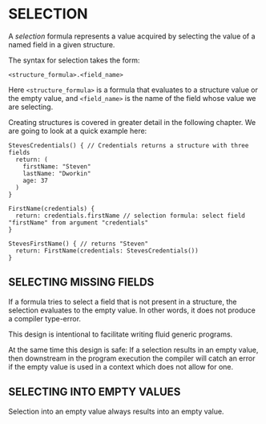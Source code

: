 # SELECTION

A _selection_ formula represents a value acquired by
selecting the value of a named field in a given structure.

The syntax for selection takes the form:

```ko
<structure_formula>.<field_name>
```

Here `<structure_formula>` is a formula that evaluates to a structure value or the empty value,
and `<field_name>` is the name of the field whose value we are selecting.

Creating structures is covered in greater detail in the following chapter.
We are going to look at a quick example here:

```ko
StevesCredentials() { // Credentials returns a structure with three fields
  return: (
    firstName: "Steven"
    lastName: "Dworkin"
    age: 37
  )
}

FirstName(credentials) {
  return: credentials.firstName // selection formula: select field "firstName" from argument "credentials"
}

StevesFirstName() { // returns "Steven"
  return: FirstName(credentials: StevesCredentials())
}
```

## SELECTING MISSING FIELDS

If a formula tries to select a field that is not present in a structure,
the selection evaluates to the empty value. In other words, it 
does not produce a compiler type-error.

This design is intentional to facilitate writing fluid generic programs.

At the same time this design is safe: If a selection results in an
empty value, then downstream in the program execution the compiler
will catch an error if the empty value is used in a context which
does not allow for one.

## SELECTING INTO EMPTY VALUES

Selection into an empty value always results into an empty value.

